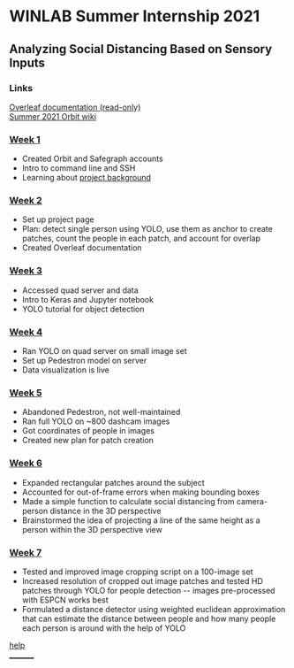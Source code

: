 # WINLAB Summer Internship 2021
## Analyzing Social Distancing Based on Sensory Inputs

### Links
[Overleaf documentation (read-only)](https://www.overleaf.com/read/dqktzfcfsxdb)  
[Summer 2021 Orbit wiki](https://www.orbit-lab.org/wiki/Other/Summer/2021)

### [Week 1](https://docs.google.com/presentation/d/10ShJHYYFKcQgGqVLqGvah1pI3n8cUgC-pHTAbpTq5bU/edit?usp=sharing)

* Created Orbit and Safegraph accounts
* Intro to command line and SSH
* Learning about [project background](https://dl.acm.org/doi/pdf/10.1145/3417991)

### [Week 2](https://docs.google.com/presentation/d/1BQxArk1C2sRHngOjus9_ZxEkWO5-X4jzyPZdKtqA9M0/edit#slide=id.gdf5cfffc92_2_0)

* Set up project page
* Plan: detect single person using YOLO, use them as anchor to create patches, count the people in each patch, and account for overlap
* Created Overleaf documentation

### [Week 3](https://docs.google.com/presentation/d/1iC-iT_pJ0wLGpHe-jpq336eBVQtAhqbGP4ktapv_ZIM/edit?usp=sharing) 

* Accessed quad server and data
* Intro to Keras and Jupyter notebook
* YOLO tutorial for object detection

### [Week 4](https://docs.google.com/presentation/d/1Oem8g_Sa2jdCDE677N2vLKdRGkU70E-g_ZYWBtIVHio/edit#slide=id.ge0c48ac287_0_0) 

* Ran YOLO on quad server on small image set
* Set up Pedestron model on server
* Data visualization is live

### [Week 5](https://docs.google.com/presentation/d/1aMaNLTRuP8yg_G7ZaASCPXCzR2NJFCF0wWpVe4Htq1s/edit#slide=id.ge0c48ac287_0_8)

* Abandoned Pedestron, not well-maintained
* Ran full YOLO on ~800 dashcam images
* Got coordinates of people in images
* Created new plan for patch creation

### [Week 6](https://docs.google.com/presentation/d/1L_Y9ebGH6Eh2lV5zaIPwBvrQBcG91oZZQFBg30Iqz7Y/edit?usp=sharing)

* Expanded rectangular patches around the subject
* Accounted for out-of-frame errors when making bounding boxes
* Made a simple function to calculate social distancing from camera-person distance in the 3D perspective
* Brainstormed the idea of projecting a line of the same height as a person within the 3D perspective view

### [Week 7](https://docs.google.com/presentation/d/1mUUeUaShCxW-Fm66W5QrSoKZiaxzdamT2c7Ni0zyQHM/edit?usp=sharing)
* Tested and improved image cropping script on a 100-image set
* Increased resolution of cropped out image patches and tested HD patches through YOLO for people detection -- images pre-processed with ESPCN works best
* Formulated a distance detector using weighted euclidean approximation that can estimate the distance between people and how many people each person is around with the help of YOLO

[help](https://mshankar58.github.io/winlab-social-distancing-2021/help.html)  
[_______](https://github.com/mshankar58/winlab-social-distancing-2021/edit/main/index.md)

